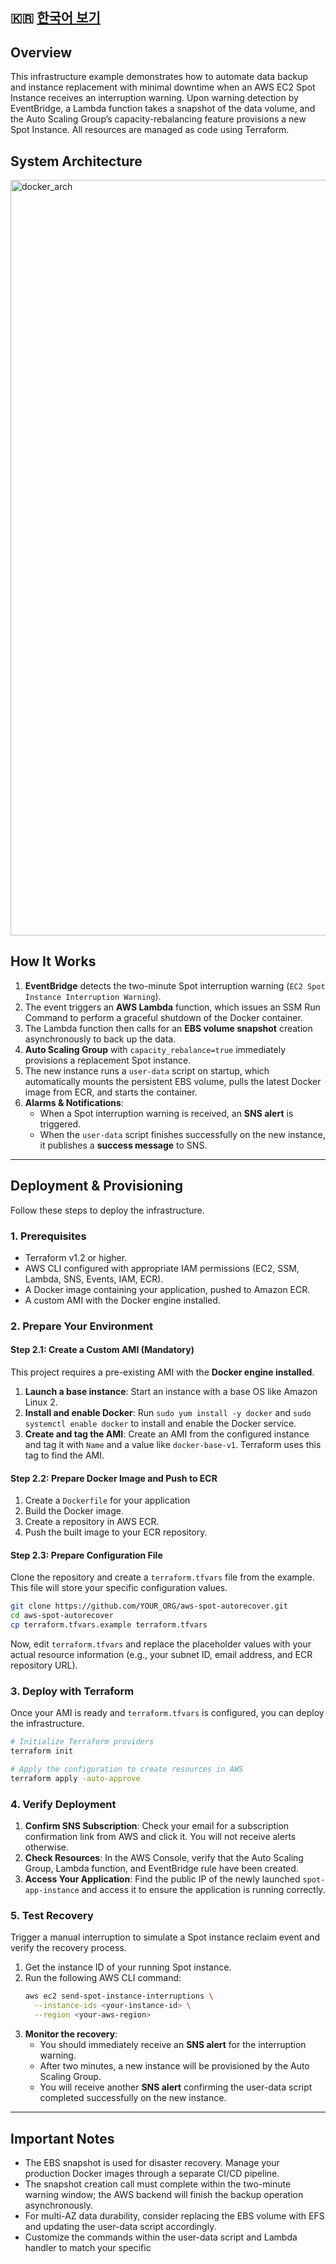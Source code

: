 ## 🇰🇷 [한국어 보기](README.ko.md)

## Overview

This infrastructure example demonstrates how to automate data backup and instance replacement with minimal downtime when an AWS EC2 Spot Instance receives an interruption warning. Upon warning detection by EventBridge, a Lambda function takes a snapshot of the data volume, and the Auto Scaling Group’s capacity-rebalancing feature provisions a new Spot Instance. All resources are managed as code using Terraform.

## System Architecture
<img width="1209" alt="docker_arch" src="https://github.com/user-attachments/assets/279e0244-f1ae-4e90-abb8-1bfa8a00ecec" />


## How It Works

1.  **EventBridge** detects the two-minute Spot interruption warning (`EC2 Spot Instance Interruption Warning`).
2.  The event triggers an **AWS Lambda** function, which issues an SSM Run Command to perform a graceful shutdown of the Docker container.
3.  The Lambda function then calls for an **EBS volume snapshot** creation asynchronously to back up the data.
4.  **Auto Scaling Group** with `capacity_rebalance=true` immediately provisions a replacement Spot instance.
5.  The new instance runs a `user-data` script on startup, which automatically mounts the persistent EBS volume, pulls the latest Docker image from ECR, and starts the container.
6.  **Alarms & Notifications**:
    *   When a Spot interruption warning is received, an **SNS alert** is triggered.
    *   When the `user-data` script finishes successfully on the new instance, it publishes a **success message** to SNS.

---

## Deployment & Provisioning

Follow these steps to deploy the infrastructure.

### 1. Prerequisites

-   Terraform v1.2 or higher.
-   AWS CLI configured with appropriate IAM permissions (EC2, SSM, Lambda, SNS, Events, IAM, ECR).
-   A Docker image containing your application, pushed to Amazon ECR.
-   A custom AMI with the Docker engine installed.

### 2. Prepare Your Environment

#### Step 2.1: Create a Custom AMI (Mandatory)

This project requires a pre-existing AMI with the **Docker engine installed**.

1.  **Launch a base instance**: Start an instance with a base OS like Amazon Linux 2.
2.  **Install and enable Docker**: Run `sudo yum install -y docker` and `sudo systemctl enable docker` to install and enable the Docker service.
3.  **Create and tag the AMI**: Create an AMI from the configured instance and tag it with `Name` and a value like `docker-base-v1`. Terraform uses this tag to find the AMI.

#### Step 2.2: Prepare Docker Image and Push to ECR

1.  Create a `Dockerfile` for your application
2.  Build the Docker image.
3.  Create a repository in AWS ECR.
4.  Push the built image to your ECR repository.

#### Step 2.3: Prepare Configuration File

Clone the repository and create a `terraform.tfvars` file from the example. This file will store your specific configuration values.

```bash
git clone https://github.com/YOUR_ORG/aws-spot-autorecover.git
cd aws-spot-autorecover
cp terraform.tfvars.example terraform.tfvars
```

Now, edit `terraform.tfvars` and replace the placeholder values with your actual resource information (e.g., your subnet ID, email address, and ECR repository URL).

### 3. Deploy with Terraform

Once your AMI is ready and `terraform.tfvars` is configured, you can deploy the infrastructure.

```bash
# Initialize Terraform providers
terraform init

# Apply the configuration to create resources in AWS
terraform apply -auto-approve
```

### 4. Verify Deployment

1.  **Confirm SNS Subscription**: Check your email for a subscription confirmation link from AWS and click it. You will not receive alerts otherwise.
2.  **Check Resources**: In the AWS Console, verify that the Auto Scaling Group, Lambda function, and EventBridge rule have been created.
3.  **Access Your Application**: Find the public IP of the newly launched `spot-app-instance` and access it to ensure the application is running correctly.

### 5. Test Recovery

Trigger a manual interruption to simulate a Spot instance reclaim event and verify the recovery process.

1.  Get the instance ID of your running Spot instance.
2.  Run the following AWS CLI command:
    ```bash
    aws ec2 send-spot-instance-interruptions \
      --instance-ids <your-instance-id> \
      --region <your-aws-region>
    ```
3.  **Monitor the recovery**:
    -   You should immediately receive an **SNS alert** for the interruption warning.
    -   After two minutes, a new instance will be provisioned by the Auto Scaling Group.
    -   You will receive another **SNS alert** confirming the user-data script completed successfully on the new instance.

---

## Important Notes

-   The EBS snapshot is used for disaster recovery. Manage your production Docker images through a separate CI/CD pipeline.
-   The snapshot creation call must complete within the two-minute warning window; the AWS backend will finish the backup operation asynchronously.
-   For multi-AZ data durability, consider replacing the EBS volume with EFS and updating the user-data script accordingly.
-   Customize the commands within the user-data script and Lambda handler to match your specific
